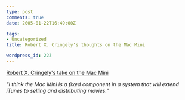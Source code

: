 ```yaml
---
type: post
comments: true
date: 2005-01-22T16:49:00Z

tags:
- Uncategorized
title: Robert X. Cringely's thoughts on the Mac Mini

wordpress_id: 223
---
```


[Robert X. Cringely's take on the Mac Mini](http://www.pbs.org/cringely/pulpit/pulpit20050120.html)  

_"I think the Mac Mini is a fixed component in a system that will extend iTunes to selling and distributing movies."_
